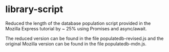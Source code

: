 # library-script

Reduced the length of the database population script provided in the Mozilla Express tutorial by ~ 25% using Promises and async/await.

The reduced version can be found in the file populatedb-revised.js and the original Mozilla version can be found in the file populatedb-mdn.js.